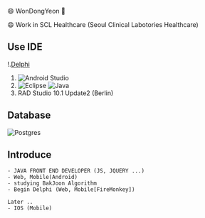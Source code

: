 😄 WonDongYeon 👋

😄 Work in SCL Healthcare (Seoul Clinical Labotories Healthcare)

## Use IDE
!.[Delphi](https://img.shields.io/badge/-Delphi-red)
1. ![Android Studio](https://img.shields.io/badge/Android%20Studio-3DDC84.svg?style=for-the-badge&logo=android-studio&logoColor=white)
2. ![Eclipse](https://img.shields.io/badge/Eclipse-FE7A16.svg?style=for-the-badge&logo=Eclipse&logoColor=white)  ![Java](https://img.shields.io/badge/java-%23ED8B00.svg?style=for-the-badge&logo=java&logoColor=white)
3. RAD Studio 10.1 Update2 (Berlin)

## Database 
![Postgres](https://img.shields.io/badge/postgres-%23316192.svg?style=for-the-badge&logo=postgresql&logoColor=white)

Introduce
---
```
- JAVA FRONT END DEVELOPER (JS, JQUERY ...)
- Web, Mobile(Android)
- studying BakJoon Algorithm 
- Begin Delphi (Web, Mobile[FireMonkey])

Later ..
- IOS (Mobile)
```
<!--
**wdy165/wdy165** is a ✨ _special_ ✨ repository because its `README.md` (this file) appears on your GitHub profile.

Here are some ideas to get you started:

- 🔭 I’m currently working on ...
- 🌱 I’m currently learning ...
- 👯 I’m looking to collaborate on ...
- 🤔 I’m looking for help with ...
- 💬 Ask me about ...
- 📫 How to reach me: ...
- 😄 Pronouns: ...
- ⚡ Fun fact: ...
-->
